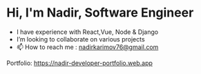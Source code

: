 # Hi, I'm Nadir, Software Engineer
- I have experience with React,Vue, Node & Django
- I’m looking to collaborate on various projects
- 📫 How to reach me : nadirkarimov76@gmail.com

Portfolio: https://nadir-developer-portfolio.web.app
